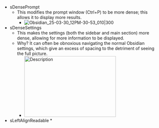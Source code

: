 * sDensePrompt
  * This modifies the prompt window (Ctrl+P) to be more dense; this allows it to display more results.
    * ![Obsidian_25-03-30_12PM-30-53_010|300](https://github.com/user-attachments/assets/8d5ed934-e676-4ac4-8fcd-bdd263edd94d)
* sDenseSettings
  *	This makes the settings (both the sidebar and main section) more dense, allowing for more information to be displayed. 
  *	Why? It can often be obnoxious navigating the normal Obsidian settings, which give an excess of spacing to the detriment of seeing the full picture.
    * <img src="https://github.com/user-attachments/assets/207a17b2-5a87-4f08-9815-f2e0242f940e" alt="Description" width="300" height="200">
* sLeftAlignReadable 
  * 

